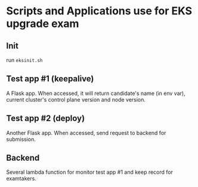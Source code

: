 # Scripts and Applications use for EKS upgrade exam

## Init

run `eksinit.sh`

## Test app #1 (keepalive)

A Flask app. When accessed, it will return candidate's name (in env var), current cluster's control plane version and node version. 

## Test app #2 (deploy)

Another Flask app. When accessed, send request to backend for submission. 

## Backend 

Several lambda function for monitor test app #1 and keep record for examtakers. 

